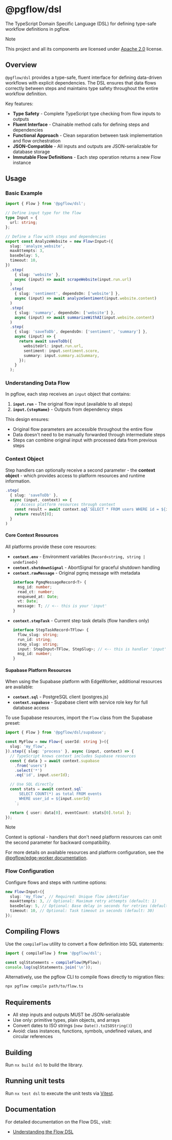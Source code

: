 # @pgflow/dsl

The TypeScript Domain Specific Language (DSL) for defining type-safe workflow definitions in pgflow.

> [!NOTE]
> This project and all its components are licensed under [Apache 2.0](./LICENSE) license.

## Overview

`@pgflow/dsl` provides a type-safe, fluent interface for defining data-driven workflows with explicit dependencies. The DSL ensures that data flows correctly between steps and maintains type safety throughout the entire workflow definition.

Key features:

- **Type Safety** - Complete TypeScript type checking from flow inputs to outputs
- **Fluent Interface** - Chainable method calls for defining steps and dependencies
- **Functional Approach** - Clean separation between task implementation and flow orchestration
- **JSON-Compatible** - All inputs and outputs are JSON-serializable for database storage
- **Immutable Flow Definitions** - Each step operation returns a new Flow instance

## Usage

### Basic Example

```typescript
import { Flow } from '@pgflow/dsl';

// Define input type for the flow
type Input = {
  url: string;
};

// Define a flow with steps and dependencies
export const AnalyzeWebsite = new Flow<Input>({
  slug: 'analyze_website',
  maxAttempts: 3,
  baseDelay: 5,
  timeout: 10,
})
  .step(
    { slug: 'website' },
    async (input) => await scrapeWebsite(input.run.url)
  )
  .step(
    { slug: 'sentiment', dependsOn: ['website'] },
    async (input) => await analyzeSentiment(input.website.content)
  )
  .step(
    { slug: 'summary', dependsOn: ['website'] },
    async (input) => await summarizeWithAI(input.website.content)
  )
  .step(
    { slug: 'saveToDb', dependsOn: ['sentiment', 'summary'] },
    async (input) => {
      return await saveToDb({
        websiteUrl: input.run.url,
        sentiment: input.sentiment.score,
        summary: input.summary.aiSummary,
      });
    }
  );
```

### Understanding Data Flow

In pgflow, each step receives an `input` object that contains:

1. **`input.run`** - The original flow input (available to all steps)
2. **`input.{stepName}`** - Outputs from dependency steps

This design ensures:

- Original flow parameters are accessible throughout the entire flow
- Data doesn't need to be manually forwarded through intermediate steps
- Steps can combine original input with processed data from previous steps

### Context Object

Step handlers can optionally receive a second parameter - the **context object** - which provides access to platform resources and runtime information.

```typescript
.step(
  { slug: 'saveToDb' },
  async (input, context) => {
    // Access platform resources through context
    const result = await context.sql`SELECT * FROM users WHERE id = ${input.userId}`;
    return result[0];
  }
)
```

#### Core Context Resources

All platforms provide these core resources:

- **`context.env`** - Environment variables (`Record<string, string | undefined>`)
- **`context.shutdownSignal`** - AbortSignal for graceful shutdown handling
- **`context.rawMessage`** - Original pgmq message with metadata
  ```typescript
  interface PgmqMessageRecord<T> {
    msg_id: number;
    read_ct: number;
    enqueued_at: Date;
    vt: Date;
    message: T; // <-- this is your 'input'
  }
  ```
- **`context.stepTask`** - Current step task details (flow handlers only)
  ```typescript
  interface StepTaskRecord<TFlow> {
    flow_slug: string;
    run_id: string;
    step_slug: string;
    input: StepInput<TFlow, StepSlug>; // <-- this is handler 'input'
    msg_id: number;
  }
  ```

#### Supabase Platform Resources

When using the Supabase platform with EdgeWorker, additional resources are available:

- **`context.sql`** - PostgreSQL client (postgres.js)
- **`context.supabase`** - Supabase client with service role key for full database access

To use Supabase resources, import the `Flow` class from the Supabase preset:

```typescript
import { Flow } from '@pgflow/dsl/supabase';

const MyFlow = new Flow<{ userId: string }>({
  slug: 'my_flow',
}).step({ slug: 'process' }, async (input, context) => {
  // TypeScript knows context includes Supabase resources
  const { data } = await context.supabase
    .from('users')
    .select('*')
    .eq('id', input.userId);

  // Use SQL directly
  const stats = await context.sql`
      SELECT COUNT(*) as total FROM events 
      WHERE user_id = ${input.userId}
    `;

  return { user: data[0], eventCount: stats[0].total };
});
```

> [!NOTE]
> Context is optional - handlers that don't need platform resources can omit the second parameter for backward compatibility.

For more details on available resources and platform configuration, see the [@pgflow/edge-worker documentation](https://github.com/pgflow-org/pgflow/tree/main/pkgs/edge-worker#context-resources).

### Flow Configuration

Configure flows and steps with runtime options:

```typescript
new Flow<Input>({
  slug: 'my_flow', // Required: Unique flow identifier
  maxAttempts: 3, // Optional: Maximum retry attempts (default: 1)
  baseDelay: 5, // Optional: Base delay in seconds for retries (default: 1)
  timeout: 10, // Optional: Task timeout in seconds (default: 30)
});
```

## Compiling Flows

Use the `compileFlow` utility to convert a flow definition into SQL statements:

```typescript
import { compileFlow } from '@pgflow/dsl';

const sqlStatements = compileFlow(MyFlow);
console.log(sqlStatements.join('\n'));
```

Alternatively, use the pgflow CLI to compile flows directly to migration files:

```bash
npx pgflow compile path/to/flow.ts
```

## Requirements

- All step inputs and outputs MUST be JSON-serializable
- Use only: primitive types, plain objects, and arrays
- Convert dates to ISO strings (`new Date().toISOString()`)
- Avoid: class instances, functions, symbols, undefined values, and circular references

## Building

Run `nx build dsl` to build the library.

## Running unit tests

Run `nx test dsl` to execute the unit tests via [Vitest](https://vitest.dev/).

## Documentation

For detailed documentation on the Flow DSL, visit:

- [Understanding the Flow DSL](https://pgflow.dev/explanations/flow-dsl/)
